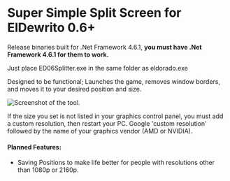 # Super Simple Split Screen for ElDewrito 0.6+

Release binaries built for .Net Framework 4.6.1, **you must have .Net Framework 4.6.1 for them to work.**

Just place ED06Splitter.exe in the same folder as eldorado.exe

Designed to be functional; Launches the game, removes window borders, and moves it to your desired position and size.

![Screenshot of the tool.](https://i.imgur.com/it7zO33.png)

If the size you set is not listed in your graphics control panel, you must add a custom resolution, then restart your PC. Google 'custom resolution' followed by the name of your graphics vendor (AMD or NVIDIA).



#### Planned Features:

- Saving Positions to make life better for people with resolutions other than 1080p or 2160p.